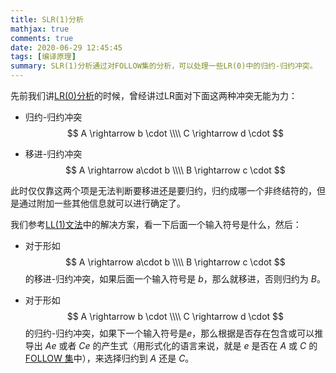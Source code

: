 ```yaml
---
title: SLR(1)分析
mathjax: true
comments: true
date: 2020-06-29 12:45:45
tags: [编译原理]
summary: SLR(1)分析通过对FOLLOW集的分析，可以处理一些LR(0)中的归约-归约冲突。
---
```


先前我们讲[LR(0)分析](https://longfangsong.github.io/2020/06/28/LR-0-%E5%88%86%E6%9E%90/)的时候，曾经讲过LR面对下面这两种冲突无能为力：

- 归约-归约冲突
  $$
  A \rightarrow b \cdot \\\\
  C \rightarrow d \cdot
  $$

- 移进-归约冲突
  $$
  A \rightarrow a\cdot b \\\\
  B \rightarrow c \cdot
  $$

此时仅仅靠这两个项是无法判断要移进还是要归约，归约成哪一个非终结符的，但是通过附加一些其他信息就可以进行确定了。

我们参考[LL(1)文法](https://longfangsong.github.io/2020/05/17/First集和Follow集究竟是什么，以及LL(1)文法的分析)中的解决方案，看一下后面一个输入符号是什么，然后：

- 对于形如
  $$
  A \rightarrow a\cdot b \\\\
  B \rightarrow c \cdot
  $$
  的移进-归约冲突，如果后面一个输入符号是 $b$，那么就移进，否则归约为 $B$。

- 对于形如
  $$
  A \rightarrow b \cdot \\\\
  C \rightarrow d \cdot
  $$
  的归约-归约冲突，如果下一个输入符号是$e$，那么根据是否存在包含或可以推导出 $Ae$ 或者 $Ce$ 的产生式（用形式化的语言来说，就是 $e$ 是否在 $A$ 或 $C$ 的 [FOLLOW 集](https://longfangsong.github.io/2020/05/17/First%E9%9B%86%E5%92%8CFollow%E9%9B%86%E7%A9%B6%E7%AB%9F%E6%98%AF%E4%BB%80%E4%B9%88%EF%BC%8C%E4%BB%A5%E5%8F%8ALL(1)%E6%96%87%E6%B3%95%E7%9A%84%E5%88%86%E6%9E%90/#Follow%E9%9B%86)中），来选择归约到 $A$ 还是 $C$。

